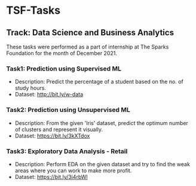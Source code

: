 # TSF-Tasks
## Track: Data Science and Business Analytics
These tasks were performed as a part of internship at The Sparks Foundation for the month of December 2021.
### Task1: Prediction using Supervised ML
- Description: Predict the percentage of a student based on the no. of study hours.
- Dataset: http://bit.ly/w-data

### Task2: Prediction using Unsupervised ML
- Description: From the given 'Iris' dataset, predict the optimum number of clusters and represent it visually.
- Dataset: https://bit.ly/3kXTdox

### Task3: Exploratory Data Analysis - Retail
- Description: Perform EDA on the given dataset and try to find the weak areas where you can work to make more profit.
- Dataset: https://bit.ly/3i4rbWl
